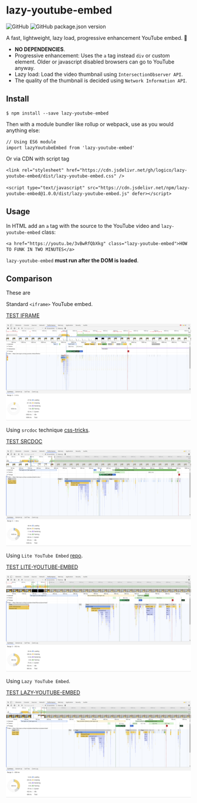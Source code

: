 # lazy-youtube-embed
![GitHub](https://img.shields.io/github/license/logico/lazy-youtube-embed?style=for-the-badge) ![GitHub package.json version](https://img.shields.io/github/package-json/v/logico/lazy-youtube-embed?style=for-the-badge)

A fast, lightweight, lazy load, progressive enhancement YouTube embed. 🤯

- **NO DEPENDENCIES**.
- Progressive enhancement: Uses the `a` tag instead `div` or custom element. Older or javascript disabled browsers can go to YouTube anyway.
- Lazy load: Load the video thumbnail using `IntersectionObserver API`.
- The quality of the thumbnail is decided using `Network Information API`.

## Install

```
$ npm install --save lazy-youtube-embed
```

Then with a module bundler like rollup or webpack, use as you would anything else:

```
// Using ES6 module
import lazyYoutubeEmbed from 'lazy-youtube-embed'
```

Or via CDN with script tag

```
<link rel="stylesheet" href="https://cdn.jsdelivr.net/gh/logico/lazy-youtube-embed/dist/lazy-youtube-embed.css" />

<script type="text/javascript" src="https://cdn.jsdelivr.net/npm/lazy-youtube-embed@1.0.0/dist/lazy-youtube-embed.js" defer></script>
```

## Usage

In HTML add an `a` tag with the source to the YouTube video and `lazy-youtube-embed` class:

```
<a href="https://youtu.be/3vBwRfQbXkg" class="lazy-youtube-embed">HOW TO FUNK IN TWO MINUTES</a>
```

`lazy-youtube-embed` **must run after the DOM is loaded**.


## Comparison

These are 


Standard `<iframe>` YouTube embed.

[TEST IFRAME](https://lab.logico.ar/lazy-youtube-embed/iframe/)

![iframe](comp/iframe/iframe.png)


Using `srcdoc` technique [css-tricks](https://css-tricks.com/lazy-load-embedded-youtube-videos/).

[TEST SRCDOC](https://lab.logico.ar/lazy-youtube-embed/srcdoc/)

![iframe](comp/srcdoc/srcdoc.png)


Using `Lite YouTube Embed` [repo](https://github.com/paulirish/lite-youtube-embed).

[TEST LITE-YOUTUBE-EMBED](https://lab.logico.ar/lazy-youtube-embed/lite-youtube-embed/)

![lite-youtube-embed](comp/lite-youtube-embed/lite-youtube-embed.png)


Using `Lazy YouTube Embed`.

[TEST LAZY-YOUTUBE-EMBED](https://lab.logico.ar/lazy-youtube-embed/lazy-youtube-embed/)

![lite-youtube-embed](comp/lazy-youtube-embed/lazy-youtube-embed.png)